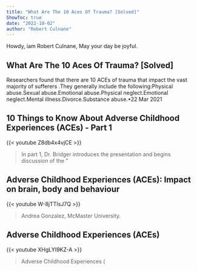 ```yaml
---
title: "What Are The 10 Aces Of Trauma? [Solved]"
ShowToc: true 
date: "2022-10-02"
author: "Robert Culnane" 
---
```


Howdy, iam Robert Culnane, May your day be joyful.
## What Are The 10 Aces Of Trauma? [Solved]
Researchers found that there are 10 ACEs of trauma that impact the vast majority of sufferers
.They generally include the following:Physical abuse.Sexual abuse.Emotional abuse.Physical neglect.Emotional neglect.Mental illness.Divorce.Substance abuse.•22 Mar 2021

## 10 Things to Know About Adverse Childhood Experiences (ACEs) - Part 1
{{< youtube Z8db4x4vjCE >}}
>In part 1, Dr. Bridger introduces the presentation and begins discussion of the "

## Adverse Childhood Experiences (ACEs): Impact on brain, body and behaviour
{{< youtube W-8jTTIsJ7Q >}}
>Andrea Gonzalez, McMaster University.

## Adverse Childhood Experiences (ACEs)
{{< youtube XHgLYI9KZ-A >}}
>Adverse Childhood Experiences (

